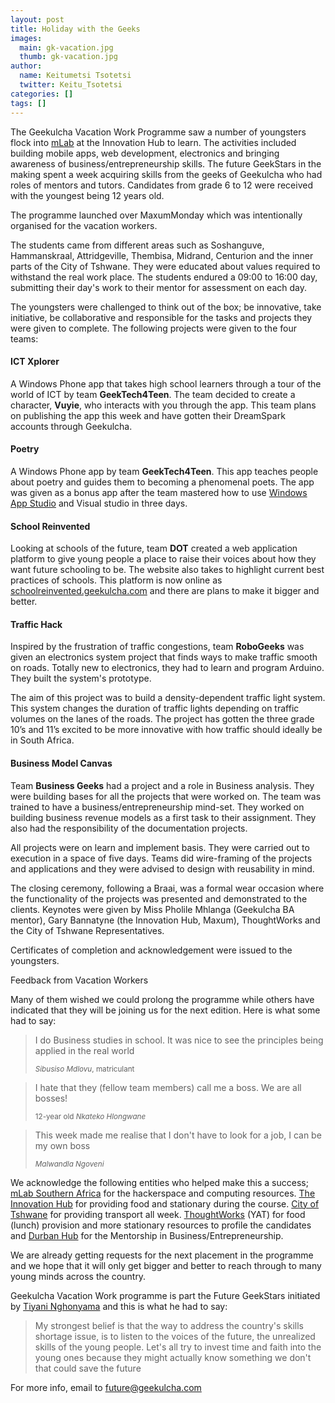 ```yaml
---
layout: post
title: Holiday with the Geeks
images:
  main: gk-vacation.jpg
  thumb: gk-vacation.jpg
author:
  name: Keitumetsi Tsotetsi
  twitter: Keitu_Tsotetsi
categories: []
tags: []
---
```


The Geekulcha Vacation Work Programme saw a number of youngsters flock into [mLab][1] at the Innovation Hub to learn.
The activities included building mobile apps, web development, electronics and bringing awareness of business/entrepreneurship skills.
The future GeekStars in the making spent a week acquiring skills from the geeks of Geekulcha who had roles of mentors and tutors.
Candidates from grade 6 to 12 were received with the youngest being 12 years old.

The programme launched over MaxumMonday which was intentionally organised for the vacation workers.

The students came from different areas such as Soshanguve, Hammanskraal, Attridgeville, Thembisa, Midrand, Centurion and the inner parts
of the City of Tshwane. They were educated about values required to withstand the real work place. The students endured a 09:00 to 16:00 day,
submitting their day's work to their mentor for assessment on each day.

The youngsters were challenged to think out of the box; be innovative, take initiative, be collaborative and responsible for the tasks and
projects they were given to complete. The following projects were given to the four teams:

#### ICT Xplorer

A Windows Phone app that takes high school learners through a tour of the world of ICT by team **GeekTech4Teen**. The team decided to
create a character, **Vuyie**, who interacts with you through the app. This team plans on publishing the app this week and have
gotten their DreamSpark accounts through Geekulcha.

#### Poetry

A Windows Phone app by team **GeekTech4Teen**. This app teaches people about poetry and guides them to becoming a phenomenal poets.
The app was given as a bonus app after the team mastered how to use [Windows App Studio][2] and Visual studio in three days.

#### School Reinvented

Looking at schools of the future, team **DOT** created a web application platform to give young people a place to raise their voices
about how they want future schooling to be. The website also takes to highlight current best practices of schools. This platform is
now online as [schoolreinvented.geekulcha.com][3] and there are plans to make it bigger and better.

#### Traffic Hack

Inspired by the frustration of traffic congestions, team **RoboGeeks** was given an electronics system project that finds ways to make
traffic smooth on roads. Totally new to electronics, they had to learn and program Arduino. They built the system's prototype.

The aim of this project was to build a density-dependent traffic light system. This system changes the duration of traffic lights
depending on traffic volumes on the lanes of the roads. The project has gotten the three grade 10’s and 11’s excited to be more
innovative with how traffic should ideally be in South Africa.

#### Business Model Canvas

Team **Business Geeks** had a project and a role in Business analysis. They were building bases for all the projects that were worked on.
The team was trained to have a business/entrepreneurship mind-set. They worked on building business revenue models as a first task
to their assignment. They also had the responsibility of the documentation projects.

All projects were on learn and implement basis. They were carried out to execution in a space of five days. Teams did wire-framing of
the projects and applications and they were advised to design with reusability in mind.

The closing ceremony, following a Braai, was a formal wear occasion where the functionality of the projects was presented and demonstrated
to the clients. Keynotes were given by Miss Pholile Mhlanga (Geekulcha BA mentor), Gary Bannatyne (the Innovation Hub, Maxum),
ThoughtWorks and the City of Tshwane Representatives.

Certificates of completion and acknowledgement were issued to the youngsters.

Feedback from Vacation Workers

Many of them wished we could prolong the programme while others have indicated that they will be joining us for the next edition. Here is what some had to say:
<blockquote>
  <p>I do Business studies in school. It was nice to see the principles being applied in the real world</p>
  <small><em>Sibusiso Mdlovu</em>, matriculant</small>
</blockquote>

<blockquote class="hero text-right">
  <p>I hate that they (fellow team members) call me a boss. We are all bosses!</p>
  <small>12-year old <em>Nkateko Hlongwane</em></small>
</blockquote>

<blockquote>
  <p>This week made me realise that I don't have to look for a job, I can be my own boss</p>
  <small><em>Malwandla Ngoveni</em></small>
</blockquote>

We acknowledge the following entities who helped make this a success; [mLab Southern Africa][1] for the hackerspace and computing resources. [The Innovation Hub][4] for providing food and stationary during the course. [City of Tshwane][5] for providing transport all week.
[ThoughtWorks][6] (YAT) for food (lunch) provision and more stationary resources to profile the candidates and [Durban Hub][7] for the Mentorship in Business/Entrepreneurship.

We are already getting requests for the next placement in the programme and we hope that it will only get bigger and better to reach through to many young minds across the country.

Geekulcha Vacation Work programme is part the Future GeekStars initiated by [Tiyani Nghonyama][8] and this is what he had to say:
<blockquote>
  <p>My strongest belief is that the way to address the country's skills shortage issue, is to listen to the voices of the future, the unrealized skills of the young people. Let's all try to invest time and faith into the young ones because they might actually know something we don't that could save the future</p>
</blockquote>

For more info, email to [future@geekulcha.com][9]

[1]: http://www.mlab.co.za/
[2]: http://appstudio.windows.com/
[3]: http://schoolreinvented.geekulcha.com/
[4]: http://www.theinnovationhub.com/
[5]: http://www.tshwane.gov.za/
[6]: http://www.thoughtworks.com/
[7]: http://durbanhub.co.za/
[8]: https://twitter.com/TiyaniTee
[9]: mailto:future@geekulcha.com
